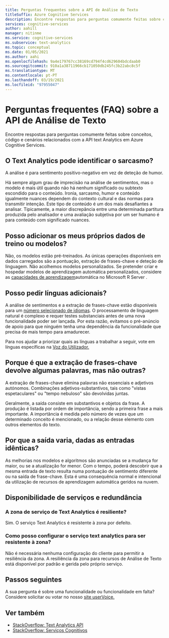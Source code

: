 ```yaml
---
title: Perguntas frequentes sobre a API de Análise de Texto
titleSuffix: Azure Cognitive Services
description: Encontre respostas para perguntas comumente feitas sobre conceitos, código e cenários relacionados com a API text Analytics para serviços cognitivos azure.
services: cognitive-services
author: aahill
manager: nitinme
ms.service: cognitive-services
ms.subservice: text-analytics
ms.topic: conceptual
ms.date: 01/05/2021
ms.author: aahi
ms.openlocfilehash: 9a4e179767cc38169cd794f4cd629604bdcdaab0
ms.sourcegitcommit: 910a1a38711966cb171050db245fc3b22abc8c5f
ms.translationtype: MT
ms.contentlocale: pt-PT
ms.lasthandoff: 03/19/2021
ms.locfileid: "97955047"
---
```

# <a name="frequently-asked-questions-faq-about-the-text-analytics-api"></a>Perguntas frequentes (FAQ) sobre a API de Análise de Texto

 Encontre respostas para perguntas comumente feitas sobre conceitos, código e cenários relacionados com a API text Analytics em Azure Cognitive Services.

## <a name="can-text-analytics-identify-sarcasm"></a>O Text Analytics pode identificar o sarcasmo?

A análise é para sentimento positivo-negativo em vez de deteção de humor.

Há sempre algum grau de imprecisão na análise de sentimentos, mas o modelo é mais útil quando não há nenhum significado ou subtexto escondido para o conteúdo. Ironia, sarcasmo, humor e conteúdo igualmente nuances dependem do contexto cultural e das normas para transmitir intenção. Este tipo de conteúdo é um dos mais desafiantes a analisar. Tipicamente, a maior discrepância entre uma determinada partitura produzida pelo analisador e uma avaliação subjetiva por um ser humano é para conteúdo com significado nuances.

## <a name="can-i-add-my-own-training-data-or-models"></a>Posso adicionar os meus próprios dados de treino ou modelos?

Não, os modelos estão pré-treinados. As únicas operações disponíveis em dados carregados são a pontuação, extração de frases-chave e deteção de linguagem. Não acolhemos modelos personalizados. Se pretender criar e hospedar modelos de aprendizagem automática personalizados, considere as [capacidades de aprendizagem](/r-server/r/concept-what-is-the-microsoftml-package)automática no Microsoft R Server .

## <a name="can-i-request-additional-languages"></a>Posso pedir línguas adicionais?

A análise de sentimentos e a extração de frases-chave estão disponíveis para um [número selecionado de idiomas](./language-support.md). O processamento de linguagem natural é complexo e requer testes substanciais antes de uma nova funcionalidade poder ser lançada. Por esta razão, evitamos o pré-anúncio de apoio para que ninguém tenha uma dependência da funcionalidade que precisa de mais tempo para amadurecer. 

Para nos ajudar a priorizar quais as línguas a trabalhar a seguir, vote em línguas específicas na [Voz do Utilizador.](https://cognitive.uservoice.com/forums/555922-text-analytics) 

## <a name="why-does-key-phrase-extraction-return-some-words-but-not-others"></a>Porque é que a extração de frases-chave devolve algumas palavras, mas não outras?

A extração de frases-chave elimina palavras não essenciais e adjetivos autónomos. Combinações adjetivos-substantivos, tais como "vistas espetaculares" ou "tempo nebuloso" são devolvidas juntas.

Geralmente, a saída consiste em substantivos e objetos da frase. A produção é listada por ordem de importância, sendo a primeira frase a mais importante. A importância é medida pelo número de vezes que um determinado conceito é mencionado, ou a relação desse elemento com outros elementos do texto.

## <a name="why-does-output-vary-given-identical-inputs"></a>Por que a saída varia, dadas as entradas idênticas?

As melhorias nos modelos e algoritmos são anunciadas se a mudança for maior, ou se a atualização for menor. Com o tempo, poderá descobrir que a mesma entrada de texto resulta numa pontuação de sentimento diferente ou na saída de frase-chave. Esta é uma consequência normal e intencional da utilização de recursos de aprendizagem automática geridos na nuvem.

## <a name="service-availability-and-redundancy"></a>Disponibilidade de serviços e redundância

### <a name="is-text-analytics-service-zone-resilient"></a>A zona de serviço de Text Analytics é resiliente?

Sim. O serviço Text Analytics é resistente à zona por defeito.

### <a name="how-do-i-configure-the-text-analytics-service-to-be-zone-resilient"></a>Como posso configurar o serviço text analytics para ser resistente à zona?

Não é necessária nenhuma configuração do cliente para permitir a resiliência da zona. A resiliência da zona para recursos de Análise de Texto está disponível por padrão e gerida pelo próprio serviço.

## <a name="next-steps"></a>Passos seguintes

A sua pergunta é sobre uma funcionalidade ou funcionalidade em falta? Considere solicitar ou votar no nosso [site userVoice.](https://cognitive.uservoice.com/forums/555922-text-analytics)

## <a name="see-also"></a>Ver também

 * [StackOverflow: Text Analytics API](https://stackoverflow.com/questions/tagged/text-analytics-api)   
 * [StackOverflow: Serviços Cognitivos](https://stackoverflow.com/questions/tagged/microsoft-cognitive)
